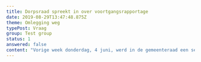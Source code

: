 ```yaml
---
title: Dorpsraad spreekt in over voortgangsrapportage
date: 2019-08-29T13:47:48.875Z
theme: Omlegging weg
typePost: Vraag
group: Test group
status: 1
answered: false
content: "Vorige week donderdag, 4 juni, werd in de gemeenteraad een sessiedebat gevoerd over de voortgangsrapportage Gebiedsontwikkeling Badhoevedorp. Anne Marie Kamevaar-Kegel sprak namens de Dorpsraad in. Ze benadrukte dat de gemeente niet moet wachten met het aanleggen van groen, omdat de leefbaarheids- en milieuverbetering voor Badhoevedorp daarvan afhankelijk zijn. Ook voor de functie van het nieuwe dorpshuis als 'hart' van Badhoevedorp, pleitte zij voor een goede bereikbaarheid en ontsluiting.\r\n\n\r\n\nVoor de volledige tekst die werd ingesproken door Anne Marie Kamevaar-Kegel [klik hier.\r](http:google.com)\n\n\r\n\nWilt u de hele discussie terugzien over de Voortgangsrapportage klik hier.\n\n![](/uploads/photo1.jpg)"
---
```


